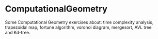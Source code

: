 # ComputationalGeometry

Some Computational Geometry exercises about: time complexity analysis, trapezoidal map, fortune algorithm, voronoi diagram, mergesort, AVL tree and Kd-tree. 
